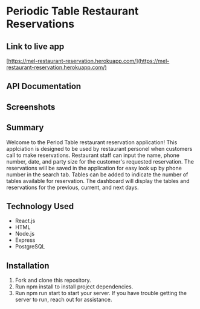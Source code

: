 # Periodic Table Restaurant Reservations

## Link to live app
[https://mel-restaurant-reservation.herokuapp.com/](https://mel-restaurant-reservation.herokuapp.com/)

## API Documentation 
## Screenshots
## Summary

Welcome to the Period Table restaurant reservation application! This applciation is designed to be used by restaurant personel when customers call to make reservations. Restaurant staff can input the name, phone number, date, and party size for the customer's requested reservation. The reservations will be saved in the application for easy look up by phone number in the search tab. Tables can be added to indicate the number of tables available for reservation. The dashboard will display the tables and reservations for the previous, current, and next days. 

## Technology Used

- React.js
- HTML
- Node.js
- Express
- PostgreSQL

## Installation

1. Fork and clone this repository.
2. Run npm install to install project dependencies.
3. Run npm run start to start your server.
If you have trouble getting the server to run, reach out for assistance.